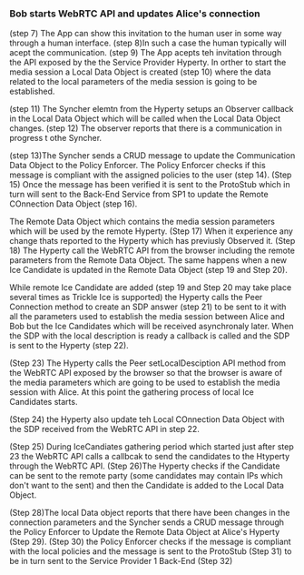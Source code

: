 ### Bob starts WebRTC API and updates Alice's connection 


<!--
@startuml "h2h-intra-comm-accept.png"

	autonumber
!define SHOW_Runtime1B
!define SHOW_SP1SandboxAtRuntime1B
!define SHOW_Protostub1AtRuntime1B
!define SHOW_ServiceProvider1HypertyAtRuntime1B
!define SHOW_ServiceProvider1RouterAtRuntime1B
!define SHOW_CommObjectAtRuntime1B
!define SHOW_RemoteObjectAtRuntime1B
!define SHOW_LocalObjectAtRuntime1B

!define SHOW_CoreRuntime1B
!define SHOW_MsgBUSAtRuntime1B
' !define SHOW_RegistryAtRuntime1B
' !define SHOW_IdentitiesAtRuntime1B
' !define SHOW_AuthAtRuntime1B

!define SHOW_NativeAtRuntime1B
!define SHOW_WebRTCAtRuntime1B

!define SHOW_SP1
' !define SHOW_Msg1

!define SHOW_Syncher1AtRuntime1B

!include ../runtime_objects.plantuml

participant "App" as App@1B
actor "Bob" as Bob


group TO BE REMOVED (inc at diagram 1)

	create CommObj@1B
	Sync1@1B -> CommObj@1B : new (AliceCommObj)
	SP1H@1B -> CommObj@1B : setup Observer Callback

	create RemObj@1B
	Sync1@1B -> RemObj@1B : new (AliceCommObj)
	SP1H@1B -> RemObj@1B : setup Observer Callback

end

== OPTIONAL, NON MADATORY APP NOTIFICATION ==

group Notify APP (and, eventually, the user) NOT MANDATORY
	ref over "App@1B"
		App communication
		not standirized
	end ref
	App@1B -> CommObj@1B : setup Observer callback

	CommObj@1B -> App@1B : observer callback (invitation)
	App@1B -> Bob : present invitation to Bob

	' Bob accepts invitation
	Bob -> App@1B : accept invitation
	App@1B -> SP1H@1B : invitation accepted
end

create LocObj@1B

SP1H@1B -> LocObj@1B : new(localDescription)
ref over "LocObj@1B"
	empty LocObject
	created
end ref

Sync1@1B -> LocObj@1B : setup Observer Callback

group Update connection on Alice about response NOT MANDATORY

	ref over "SP1H@1B"
		optional answering status
	end ref

	LocObj@1B -> Sync1@1B : observer reports connection IN PROGRESS
	Sync1@1B -> Router1@1B : send CRUD msg. for updated Comm Objt state
	Router1@1B -> Router1@1B : create msg, apply local policies

	Router1@1B -> Proto1@1B : send CRUD msg. for updated Comm Objt state

	Proto1@1B -> SP1 : send CRUD msg. for updated Comm Objt state
end

== Get WebRTC resources (assuming that Hyperty is observer of Remote Data Object) ==

RemObj@1B -> SP1H@1B : observer reports "remoteDescription added"
SP1H@1B -> WRTC : PC.setRemoteDescription

group forEach remote IceCandidate
	RemObj@1B -> SP1H@1B : observer reports "remote IceCandidate added"
	SP1H@1B -> WRTC : PC.addIceCandidate()
end


SP1H@1B -> WRTC : PC.createAnswer()
WRTC -> SP1H@1B : callback with localDescription (SDP)
SP1H@1B -> WRTC : PC.setLocalDescription()  - [triggers local ICE process]

SP1H@1B -> LocObj@1B : update(localDescription)

group forEach local IceCandidate
	WRTC -> SP1H@1B : IceCandidate
	SP1H@1B -> SP1H@1B : filter IceCandidate (e.g. to force relayed operation)
	SP1H@1B -> LocObj@1B : add IceCandidate
end


== For each change in Local Data Object: Update connection on Alice about local resources ==

LocObj@1B -> Sync1@1B : observer reports "localDescription resources"

' Update comm in Alice
Sync1@1B -> Router1@1B : send CRUD msg. for updated Comm Objt state
Router1@1B -> Router1@1B : create msg, apply local policies


Router1@1B -> Proto1@1B : send CRUD msg. for updated Comm Objt state
note left
via already established ProtOFly channel (assuming that it is bi-directional)
end note
Proto1@1B -> SP1 : send CRUD msg. for updated Comm Objt state

@enduml
-->



(step 7) The App can  show this invitation to the human user in some way through a human interface. (step 8)In such a case the human typically will acept the communication. (step 9) The App acepts teh invitation through the API exposed by the the Service Provider Hyperty.
In orther to start the media session a Local Data Object is created (step 10) where the data related to the  local parameters of the media session is going to be established.

(step 11) The Syncher elemtn from the Hyperty setups an Observer callback in the Local Data Object which will be called when the Local Data Object changes. (step 12) The observer reports that there is a communication in progress t othe Syncher.

(step 13)The Syncher sends a CRUD message to update the Communication Data Object to the Policy Enforcer. The Policy Enforcer checks if this message is compliant with the assigned policies to the user (step 14). 
(Step 15) Once the message has been verified it is sent to the ProtoStub which in turn will sent to the Back-End Service from SP1 to update the Remote COnnection Data Object (step 16).

The Remote Data Object which contains the media session parameters which will be used by the remote Hyperty. (Step 17) When it experience any change thats reported to the Hyperty which has previusly Observed it. (Step 18) The Hyperty call the WebRTC API from the browser including the remote parameters from the Remote Data Object. The same happens when a new Ice Candidate is updated in the Remote Data Object (step 19 and Step 20). 

While remote Ice Candidate are added (step 19 and Step 20 may take place several times as Trickle Ice is supported) the Hyperty calls the Peer Connection method to create an SDP answer  (step 21) to be sent to it with all the parameters used to establish the media session between Alice and Bob but the Ice Candidates which will be received asynchronaly later. When the SDP with the local description is ready a callback is called and the SDP is sent to the Hyperty (step 22).

(Step 23) The Hyperty calls the Peer setLocalDesciption API method from the WebRTC API exposed by the browser so that the browser is aware of the media parameters which are going to be used to establish the media session with Alice. At this point the gathering process of local Ice Candidates starts. 

(Step 24) the Hyperty also update teh Local COnnection Data Object with the SDP received from the WebRTC API in step 22.

(Step 25) During IceCandiates gathering period which started just after step 23 the WebRTC API calls a callbcak to send the candidates to the Htyperty through the WebRTC API. (Step 26)The Hyperty checks if the Candidate can be sent to the remote party (some candidates may contain IPs which don't want to the sent) and then the Candidate is added to the Local Data Object.

(Step 28)The local Data object reports that there have been changes in the connection parameters and the Syncher sends a CRUD message through the Policy Enforcer to Update the Remote Data Object at Alice's Hyperty (Step 29). (Step 30) the Policy Enforcer checks if the message is compliant with the local policies and the message is sent to the ProtoStub (Step 31) to be in turn sent to the Service Provider 1  Back-End (Step 32)
